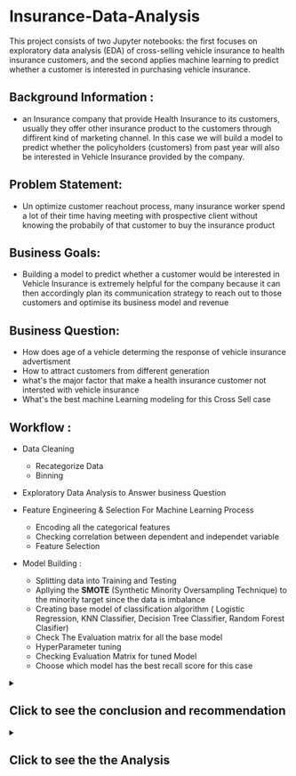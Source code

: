 # Insurance-Data-Analysis
This project consists of two Jupyter notebooks: the first focuses on exploratory data analysis (EDA) of cross-selling vehicle insurance to health insurance customers, and the second applies machine learning to predict whether a customer is interested in purchasing vehicle insurance.



## Background Information :

- an Insurance company that provide Health Insurance to its customers, usually they offer other insurance product to the customers through diffirent kind of marketing channel. In this case we will build a model to predict   whether the policyholders (customers) from past year will also be interested in Vehicle Insurance provided by the company.


## Problem Statement:

- Un optimize customer reachout process, many insurance worker spend a lot of their time having meeting with prospective client without knowing the probabily of that customer to buy the insurance product


## Business Goals:

- Building a model to predict whether a customer would be interested in Vehicle Insurance is extremely helpful for the company because it can then accordingly plan its communication strategy to reach out to those customers and optimise its business model and revenue


## Business Question:

- How does age of a vehicle determing the response of vehicle insurance advertisment
- How to attract customers from different generation 
- what's the major factor that make a health insurance customer not intersted with vehicle insurance 
- What's the best machine Learning modeling for this Cross Sell case


## Workflow :

- Data Cleaning
  - Recategorize Data
  - Binning  
  
- Exploratory Data Analysis to Answer business Question

- Feature Engineering & Selection For Machine Learning Process 
  - Encoding all the categorical features 
  - Checking correlation between dependent and independet variable
  - Feature Selection
 
 
- Model Building :
  - Splitting data into Training and Testing
  - Apllying the **SMOTE** (Synthetic Minority Oversampling Technique) to the minority target since the data is imbalance 
  - Creating base model of classification algorithm ( Logistic Regression, KNN Classifier, Decision Tree Classifier, Random Forest Clasifier)
  - Check The Evaluation matrix for all the base model
  - HyperParameter tuning
  - Checking Evaluation Matrix for tuned Model
  - Choose which model has the best recall score for this case 


<details>
  <summary><h2> Click to see the conclusion and recommendation </h2></summary>
  
## Conclusion:
  
  
- From this dataset of health insurance customers almost **95%** of customers have a vehicle age that's less than 2 years. from our analysis, customers who has more than 2 years of vehicle age are more interested with vehicle insurance advertisment, while customers who has less then one year of vehicle age, only **4%** of them are actually interesred with vehicle insurance 


- We found out that customer who already have vehicle insurance are almost have no interest in another vehicle insurance. Our analysis shows that **99.9% of customers that have a vehicle insurance is not interested in another vehicle insurance**, while customer who doesn't have a vehicle insurance **22.5 %** of them are interested with vehicle insurance


- we also found out that a newer vehicle are more likely to have a vehicle insurance, with vehicle that's less than one year **66% of those are insured** , vehicle that's older than one year but less than 2 years are **33% insured**,  while less than **one percent** of vehicle that's older than 2 years are insured. This should explain why customer who owns a newer vehicle are less likely to be intersted with insurance promotion, because they probably alredy have one.


- **Customers who never had vehicle damaged** only 0.5 % of those customers are intersted with vehicle insurance, **87%** of customers who never had any vehicle damaged already have a vehicle insurance


- **Which Customer Generation are less likely to be intersted with vehicle insurance** the answer is **Millenials** (people in age group of 18 - 34) only **6% of millenials are actually interested with vehicle insurance**, and why is so? 
    1. almost **63% of millenials already have vehicle insurance**, from our analysis before owning vehicle insurance is a major factor why someone is not interested with another vehicle insurance
    
    2. **90% of millenials have a vehicle that's less than one year of age**, and from our analysis before that vehicle that's less than one year are **66% already insured**

This conculed that millenials are more likely to already have a vehicle insurance before our vehicle insurance team approached, and that's a major factor why millenials are least likely to be interested with our vehicle insurance, because they already have one


#### So who's actually interested with our vehicle insurance ? 

From the responses there are **12 % of our health insurance customers are interested with the vehicle insurance product** but who are those people?

1. **First, Customer who does not have a a vehicle insurance**, out of all customers who does not have a vehicle insurance  **22.5 %** of them says that they're interested with vehicle insurance product


2. **customers who has vehicle that's older than 2 years** our analysis before mentioned that only less than **one percent** of car that's older than 2 years are previouly insured, by not having a vehicle insurance they're more likely to be intersted with our vehicle insurance, our data show's that customer who has car that's more than 2 years are **7 times** more likely to be intersted with vehicle insurance compared to customer who own a vehicle less than one year


3. **customers who have had a vehicle damaged in the past** from our analysis we found out that **97%** customers who actually intersted with vehicle insurance have had their vehicle damaged in the past
    1. **95 % of customers who have had vehicle damage in the past still doesn't have a vehicle insurance**
    

**Which Customer Generation that's most likely to be interested in Vehicle insurance ?**
   - **GEN X** (Age Gen X : 35 - 50)
       - our analysis shows that GEN X has the highest percentage to be intersteed with vehicle insurance, to be precise, **21 %** of GEN X are interested with vehicle insurance 
       
       - This might be because **72% GEN X** does not have a vehicle insurace, and GEN X has the highest percentage of vehicle damager the past **(67%)** among other generation



<b>Machine learning could predict whether a customer would be interested or not towards vehicle insurance product with recall 0.965 out of 1</b>

Using logiistic regression that has been tuned, we focus more on recall instead of accuracy here because of we want to reduce the false negative ( The customer who actually interested but the model predicted that customer is not intrested). Since this kind of problem could lead into lost of potential revenue


## Recommendation



### 1. Work with dealership to capture millenial market


as we know from the analysis that millenials are less likely to be intersted with vehicle insurance because of most of them have a vehicle that's less than one year of age, and vehicle with less then one year of age are most likely to be insured so in conclution they already have one, and so they're not interested. By working together with a dealership that sells a brand new car, we could tackle this problem, our insurance company could have a bundling product of brand new vehicle and a free promotional vehicle insurance for certain period of months. we hope that by working together with vehicle dealership we could target more millenials customers.

### 2. Target & Educate Customers Who had Vehicle Damage in the past

**95%** customers who have had a vehicle damaged in the past still does not have a vehicle insurance this is a gold mine for our vehicle insurance, since customers are more likely to be interested in vehicle insurance if they've a vehicle damage in the past. 


 we could to a targeted marketing to this customers, by showing the benefits of having a vehicle insurance and how it will protect you if you ever had a vehicle damaged in the future


### 3. Benfits for customer who has a vehicle that's more than 2 years

having an older vehicle means having more problem compared to newer vehicle, problems like overheating, radiator problem and, etc are common with older cars, fixing those kind of stuff could be costly or having problem like that in the middle of a road could be troublesome. **Since only less than one percent** of customer who's actually owned car that's older than 2 years and insured, we could focus more on the problems that car over two years might have and the pain point of customers that owned older car and we should construct the benefits on those pain points, since **customer with vehicle age over 2 years** are the most likely to be intersted with vehicle insurance



### 4. Use Machine Learning Algorith to have predict the response outcome of a customer

Using the Logistic regression machine learning that has recall of 96.5 % will speed up and find out which customer who actually intersted in vehicle insurance, and we could focus our resource just based on the customers that's interested
</details>



<details>
  <summary><h2> Click to see the the Analysis </h2></summary>

### How does an age of customers vehicle determine the response of vehicle insurance advertisement

![alt-text-2](https://user-images.githubusercontent.com/57277832/97105794-504b3400-16f0-11eb-80a8-c03317a22ea8.png)

-  95% of customers have vehicle that's less than 2 years, the table above it shows that, customers who has more than 2 years of vehicle age are more interested with vehicle insurance advertisment, while customers who has less then one year of vehicle age, only **4%** of them are actually interesred with vehicle insurance 

### Why does customer who have a newer car are less likely to be intersted with vechicle insurance

![image](https://user-images.githubusercontent.com/57277832/97105939-1a5a7f80-16f1-11eb-90bb-4567e10c1280.png)

- **66% Customer who has car for less than one year** are already insuring their vehicle, while customers who has a vehicle that's older than 2 years, **less than one percent of them are insuring their vehicle**   

## Major Factors that makes a customer not intersted with vehicle insurance product

### Customer who already owned a vehicle insurance product is not interested with another one 

![image](https://user-images.githubusercontent.com/57277832/97106036-e3d13480-16f1-11eb-977f-75e68bbe5a81.png)


- **Almost Every Customer who already have vehicle insurance is not interested with another one**

### Customer who never had a vehicle damage is also not interested  with vehicle insurance 
![image](https://user-images.githubusercontent.com/57277832/97106237-ebdda400-16f2-11eb-9299-73b59a72c77e.png)

![image](https://user-images.githubusercontent.com/57277832/97106249-0283fb00-16f3-11eb-9c59-ff8bdbac698c.png)


- as we can see from the table and the chart above that only **0.5 %** of customers that never had any vehicle damaged are intersted with vehicle insurance product 

### How to attract customers from different generation 

Before we start with the analysis of **how to attract customers from different generation** we are going to define the age group of each generation since we don't have generation columns at the begining 

#### Generation Group :
- Millenials : 18 - 34
- Gen X : 35 - 50
- Boomer : 51 - 69
- Silent : 70 and Above

### Generation and Response 

lets start by looking to the response of vehicle insurance advertisment towards every generation

![image](https://user-images.githubusercontent.com/57277832/97106509-a621db00-16f4-11eb-878b-358d42bb555f.png)

from the table above we see that millenials are the least likely to be interested with vehicle insurance, **only 6 % of millenials are actually interested with vehicle insurance**.


**While Gen X** seems to be the generation that's most likely to be interested **(21%)** with vehicle insurance, followed by boomer **(14%)**, and silent **(7%)** Generation

### Why do millenials are the least likely to be interested with vehicle insurance 

first we have to look at what generation that most likely already have a vehicle insurance before being approached by our vehicle insurace marketing team

**1.**


![image](https://user-images.githubusercontent.com/57277832/97106694-c4d4a180-16f5-11eb-9098-c41f5633bec1.png)

![image](https://user-images.githubusercontent.com/57277832/97106748-01080200-16f6-11eb-9de2-bce35e4f39e5.png)

this might be one of the reason why millenials are least likely to be interested with vehicle insurance from our company, because **63% of millenials already have vehicle insurace**, and this explain why Gen X has the highest interested response, **72% Gen X generation does not have a vehicle insurace**, and from our analysis before owning a vehicle insurance is a major factor why someone is not interested with another vehicle insurance 



**2**

![image](https://user-images.githubusercontent.com/57277832/97106932-1a5d7e00-16f7-11eb-898d-3fc6d13cce38.png)


![image](https://user-images.githubusercontent.com/57277832/97106947-39f4a680-16f7-11eb-80ae-4471abc3e830.png)


Second reason might be age of the vehicle, **90 % of millenials owned a vehicle that's less than one year** and from our analysis **66%** of vehicle tha's less than one year is already insured.

While for **Gen X** majority of the customers owned a vehicle that's 1 to 2 years old which have (**32%**) of being insured and gen X are more likely to have vehicle that's older than 2 years compared to millenials

### What Machine Algorithm that work the best when it comes to classfying customers response

![image](https://user-images.githubusercontent.com/57277832/97107105-52b18c00-16f8-11eb-9736-00678e84e0a6.png)


This table above is evaluation matrix on all the algorithm after hyperparameter tuning, **we are going to focus more on recall** instead of accuracy here because we want to reduce the false **negative ( The customer who actually interested but the model predicted that customer is not interested)** since those kind of problem will lead into lost of potential revenue

it clearly shows that **logistic Regression** has the best recall score with 0.965 recall score, please take a look at the machine learning modeling notebook for this classification cause if you need more details on the machine learning process, Thank you
